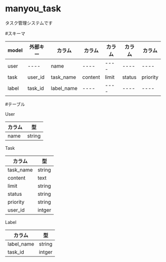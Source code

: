 # manyou_task
  タスク管理システムです

#スキーマ

| model | 外部キー |カラム|カラム|カラム|カラム|カラム|
----|----|----|----|----|----|----
| user | ---- | name | ---- | ---- | ---- | ---- |
| task | user_id | task_name | content | limit | status | priority |
| label| task_id | label_name | ---- | ---- | ---- | ---- |

#テーブル

User

| カラム | 型 |
----|----
| name | string |

Task

| カラム | 型 |
----|----
| task_name | string |
| content | text |
| limit | string |
| status | string|
| priority | string |
| user_id | intger |

Label

| カラム | 型 |
----|----
| label_name | string |
| task_id | intger |
